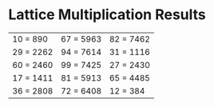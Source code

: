 # Lattice Multiplication Results

|   |   |   |
|---|---|---|
| 10 = 890 | 67 = 5963 | 82 = 7462 |
| 29 = 2262 | 94 = 7614 | 31 = 1116 |
| 60 = 2460 | 99 = 7425 | 27 = 2430 |
| 17 = 1411 | 81 = 5913 | 65 = 4485 |
| 36 = 2808 | 72 = 6408 | 12 = 384 |
